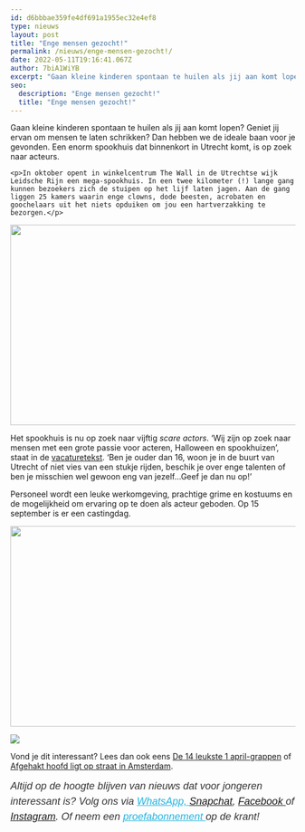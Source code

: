 ```yaml
---
id: d6bbbae359fe4df691a1955ec32e4ef8
type: nieuws
layout: post
title: "Enge mensen gezocht!"
permalink: /nieuws/enge-mensen-gezocht!/
date: 2022-05-11T19:16:41.067Z
author: 7biA1WiYB
excerpt: "Gaan kleine kinderen spontaan te huilen als jij aan komt lopen? Geniet jij ervan om mensen te laten schrikken? Dan hebben we de ideale baan voor je gevonden. Een enorm spookhuis dat binnenkort in Utrecht komt, is op zoek naar acteurs.  "
seo:
  description: "Enge mensen gezocht!"
  title: "Enge mensen gezocht!"
---
```

Gaan kleine kinderen spontaan te huilen als jij aan komt lopen? Geniet jij ervan om mensen te laten schrikken? Dan hebben we de ideale baan voor je gevonden. Een enorm spookhuis dat binnenkort in Utrecht komt, is op zoek naar acteurs.  

    <p>In oktober opent in winkelcentrum The Wall in de Utrechtse wijk Leidsche Rijn een mega-spookhuis. In een twee kilometer (!) lange gang kunnen bezoekers zich de stuipen op het lijf laten jagen. Aan de gang liggen 25 kamers waarin enge clowns, dode beesten, acrobaten en goochelaars uit het niets opduiken om jou een hartverzakking te bezorgen.</p>
<p><div class="media media-element-container media-default"><div id="file-418414" class="file file-image file-image-jpeg">

        
  
  <div class="content">
    <img height="354" width="560" class="media-element file-default" data-delta="1" src="https://7dagen.netlify.app/sites/default/files/pexels-photo-235966.jpg" alt="">  </div>

  
</div>
</div>
<p>Het spookhuis is nu op zoek naar vijftig <em>scare actors</em>. ‘Wij zijn op zoek naar mensen met een grote passie voor acteren, Halloween en spookhuizen’, staat in de <a href="http://www.filmfiguranten.nl/?page=prikborden&amp;action=view&amp;id=78031&amp;row=1">vacaturetekst</a>. ‘Ben je ouder dan 16, woon je in de buurt van Utrecht of niet vies van een stukje rijden, beschik je over enge talenten of ben je misschien wel gewoon eng van jezelf…Geef je dan nu op!’</p>
<p>Personeel wordt een leuke werkomgeving, prachtige grime en kostuums en de mogelijkheid om ervaring op te doen als acteur geboden. Op 15 september is er een castingdag.</p>
<p><div class="media media-element-container media-default"><div id="file-418415" class="file file-image file-image-jpeg">

        
  
  <div class="content">
    <img height="354" width="560" class="media-element file-default" data-delta="1" src="https://7dagen.netlify.app/sites/default/files/5067979138_56c5362be7_o.jpg" alt="">  </div>

  
</div>
</div>
<div class="kader">
<p><img class="kaderafbeelding" src="https://7dagen.netlify.app/sites/default/files/ff.png"></p>
<p>Vond je dit interessant? Lees dan ook eens <a href="https://7dagen.netlify.app/nieuws-raar/de-veertien-leukste-1-april-grappen-van-2016">De 14 leukste 1 april-grappen</a> of <a href="https://7dagen.netlify.app/nieuws/afgehakt-hoofd-ligt-op-straat-amsterdam">Afgehakt hoofd ligt op straat in Amsterdam</a>.</p>
<p><em style="box-sizing: inherit; color: rgb(51, 51, 51); font-family: &quot;PT Sans&quot;, sans-serif; font-size: 18px; line-height: 27px;">Altijd op de hoogte blijven van nieuws dat voor jongeren interessant is? Volg ons via </em><em style="box-sizing: inherit; color: rgb(34, 179, 224); transition: color 0.3s ease; font-family: &quot;PT Sans&quot;, sans-serif; font-size: 18px; line-height: 27px;"><a href="https://7dagen.netlify.app/whatsapp" style="box-sizing: inherit; color: rgb(34, 179, 224); transition: color 0.3s ease; font-family: &quot;PT Sans&quot;, sans-serif; font-size: 18px; line-height: 27px;">WhatsApp, </a></em><em style="box-sizing: inherit; color: rgb(51, 51, 51); font-family: &quot;PT Sans&quot;, sans-serif; font-size: 18px; line-height: 27px;"><a href="https://www.snapchat.com/add/sevendaysnl">Snapchat</a>, <a href="https://www.facebook.com/7Daysnl?ref=bookmarks">Facebook </a>of <a href="https://instagram.com/7DAysnl/">Instagram</a>. Of </em><em style="box-sizing: inherit; color: rgb(51, 51, 51); font-family: &quot;PT Sans&quot;, sans-serif; font-size: 18px; line-height: 27px;">neem een </em><a href="https://abonneren.sevendays.nl/abonneren/abonnementen/ae/artikel" style="box-sizing: inherit; color: rgb(34, 179, 224); transition: color 0.3s ease; font-family: &quot;PT Sans&quot;, sans-serif; font-size: 18px; line-height: 27px;"><em style="box-sizing: inherit;">proefabonnement </em></a><em style="box-sizing: inherit; color: rgb(51, 51, 51); font-family: &quot;PT Sans&quot;, sans-serif; font-size: 18px; line-height: 27px;">op de krant!</em></p>
</div>
  
